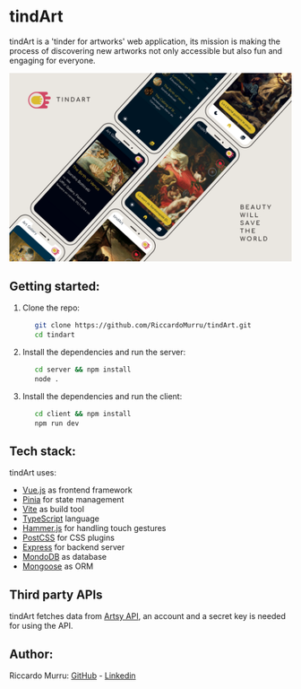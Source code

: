 # tindArt

tindArt is a 'tinder for artworks' web application, its mission is making the process of discovering new artworks not only accessible but also fun and engaging for everyone.

![tindArt](./images/tindartMockup.png)

## Getting started:
1. Clone the repo:

   ```bash
      git clone https://github.com/RiccardoMurru/tindArt.git
      cd tindart
    ```
2. Install the dependencies and run the server:

   ```bash
      cd server && npm install
      node .
    ```
3. Install the dependencies and run the client:

   ```bash
      cd client && npm install
      npm run dev
    ```

## Tech stack:

tindArt uses:
- [Vue.js](https://vuejs.org/) as frontend framework
- [Pinia](https://pinia.vuejs.org/) for state management
- [Vite](https://vitejs.dev/) as build tool
- [TypeScript](https://www.typescriptlang.org/) language
- [Hammer.js](https://hammerjs.github.io/) for handling touch gestures
- [PostCSS](https://postcss.org/) for CSS plugins
- [Express](https://expressjs.com/) for backend server
- [MondoDB](https://www.mongodb.com/) as database
- [Mongoose](https://mongoosejs.com/) as ORM

## Third party APIs

tindArt fetches data from [Artsy API](https://developers.artsy.net/), an account and a secret key is needed for using the API.

## Author:

Riccardo Murru: [GitHub](https://github.com/RiccardoMurru/) - [Linkedin](https://www.linkedin.com/in/riccardomurru/)


